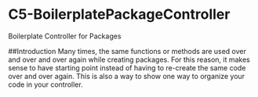 # C5-BoilerplatePackageController
Boilerplate Controller for Packages

##Introduction
Many times, the same functions or methods are used over and over and over again while creating packages. For this reason, it makes sense to have starting point instead of having to re-create the same code over and over again. This is also a way to show one way to organize your code in your controller.
